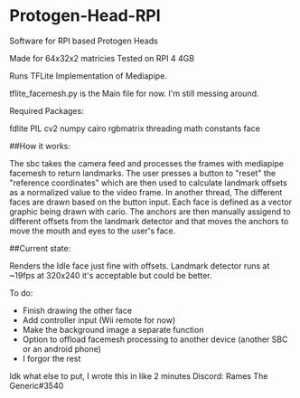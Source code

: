 # Protogen-Head-RPI
Software for RPI based Protogen Heads

Made for 64x32x2 matricies
Tested on RPI 4 4GB

Runs TFLite Implementation of Mediapipe. 

tflite_facemesh.py is the Main file for now. I'm still messing around. 

Required Packages: 

fdlite
PIL
cv2
numpy
cairo
rgbmatrix
threading
math
constants
face

##How it works: 

The sbc takes the camera feed and processes the frames with mediapipe facemesh to return landmarks. The user presses a button to "reset" the "reference coordinates" which are then used to calculate landmark offsets as a normalized value to the video frame. In another thread, The different faces are drawn based on the button input. Each face is defined as a vector graphic being drawn with cario. The anchors are then manually assigend to different offsets from the landmark detector and that moves the anchors to move the mouth and eyes to the user's face. 

##Current state:

Renders the Idle face just fine with offsets. Landmark detector runs at ~19fps at 320x240 it's acceptable but could be better. 



To do: 

* Finish drawing the other face
* Add controller input (Wii remote for now)
* Make the background image a separate function
* Option to offload facemesh processing to another device (another SBC or an android phone)
* I forgor the rest











Idk what else to put, I wrote this in like 2 minutes 
Discord: Rames The Generic#3540
